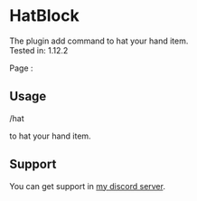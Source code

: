# HatBlock

The plugin add command to hat your hand item.  
Tested in: 1.12.2

Page : 

## Usage

/hat

to hat your hand item.

## Support

You can get support in [my discord server](https://discord.gg/A8XtpJhHrV).
